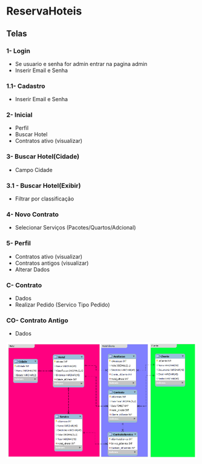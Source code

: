 # ReservaHoteis
## Telas
### 1- Login
  - Se usuario e senha for admin entrar na pagina admin
  - Inserir Email e Senha

### 1.1- Cadastro
  - Inserir Email e Senha

### 2- Inicial
  - Perfil
  - Buscar Hotel
  - Contratos ativo (visualizar)
### 3- Buscar Hotel(Cidade)
  - Campo Cidade
### 3.1 - Buscar Hotel(Exibir)
  - Filtrar por classificação
### 4- Novo Contrato
  - Selecionar Serviços (Pacotes/Quartos/Adcional)
### 5- Perfil
  - Contratos ativo (visualizar)
  - Contratos antigos (visualizar)
  - Alterar Dados
### C- Contrato
  - Dados
  - Realizar Pedido (Servico Tipo Pedido)
### CO- Contrato Antigo
  - Dados

![alt text](https://github.com/JoaoSecate/ReservaHoteis/blob/master/DB/ReservaHoteis_DB_Model.png)
